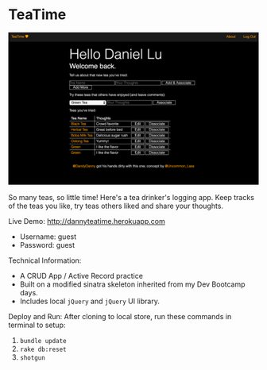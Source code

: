 # TeaTime

![Teatime Screenshot](https://raw.githubusercontent.com/dandydanny/tea_time/master/teatime_screenshot.png "Teatime screenshot")

So many teas, so little time! Here's a tea drinker's logging app. Keep tracks of the teas you like, try teas others liked and share your thoughts.

Live Demo: http://dannyteatime.herokuapp.com
* Username: guest
* Password: guest

Technical Information:
* A CRUD App / Active Record practice
* Built on a modified sinatra skeleton inherited from my Dev Bootcamp days.
* Includes local `jQuery` and `jQuery` UI library.

Deploy and Run:
After cloning to local store, run these commands in terminal to setup:
1. `bundle update`
2. `rake db:reset`
3. `shotgun`


